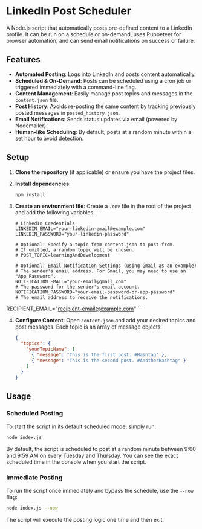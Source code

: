 # LinkedIn Post Scheduler

A Node.js script that automatically posts pre-defined content to a LinkedIn profile. It can be run on a schedule or on-demand, uses Puppeteer for browser automation, and can send email notifications on success or failure.

## Features

- **Automated Posting**: Logs into LinkedIn and posts content automatically.
- **Scheduled & On-Demand**: Posts can be scheduled using a cron job or triggered immediately with a command-line flag.
- **Content Management**: Easily manage post topics and messages in the `content.json` file.
- **Post History**: Avoids re-posting the same content by tracking previously posted messages in `posted_history.json`.
- **Email Notifications**: Sends status updates via email (powered by Nodemailer).
- **Human-like Scheduling**: By default, posts at a random minute within a set hour to avoid detection.

## Setup

1.  **Clone the repository** (if applicable) or ensure you have the project files.

2.  **Install dependencies**:
    ```bash
    npm install
    ```

3.  **Create an environment file**:
    Create a `.env` file in the root of the project and add the following variables.

    ```env
    # LinkedIn Credentials
    LINKEDIN_EMAIL="your-linkedin-email@example.com"
    LINKEDIN_PASSWORD="your-linkedin-password"

    # Optional: Specify a topic from content.json to post from.
    # If omitted, a random topic will be chosen.
    # POST_TOPIC=learningAndDevelopment

    # Optional: Email Notification Settings (using Gmail as an example)
    # The sender's email address. For Gmail, you may need to use an "App Password".
    NOTIFICATION_EMAIL="your-email@gmail.com"
    # The password for the sender's email account.
    NOTIFICATION_PASSWORD="your-email-password-or-app-password"
    # The email address to receive the notifications.
RECIPIENT_EMAIL="recipient-email@example.com"
    ```

4.  **Configure Content**:
    Open `content.json` and add your desired topics and post messages. Each topic is an array of message objects.

    ```json
    {
      "topics": {
        "yourTopicName": [
          { "message": "This is the first post. #Hashtag" },
          { "message": "This is the second post. #AnotherHashtag" }
        ]
      }
    }
    ```

## Usage

### Scheduled Posting

To start the script in its default scheduled mode, simply run:

```bash
node index.js
```

By default, the script is scheduled to post at a random minute between 9:00 and 9:59 AM on every Tuesday and Thursday. You can see the exact scheduled time in the console when you start the script.

### Immediate Posting

To run the script once immediately and bypass the schedule, use the `--now` flag:

```bash
node index.js --now
```

The script will execute the posting logic one time and then exit.
